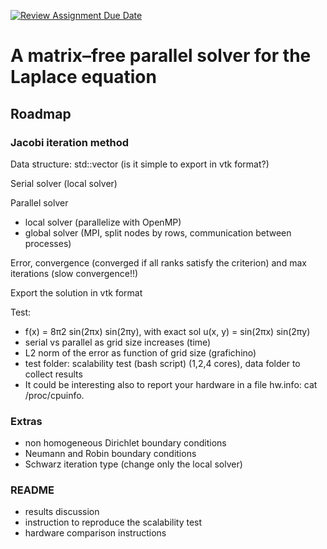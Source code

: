 [![Review Assignment Due Date](https://classroom.github.com/assets/deadline-readme-button-22041afd0340ce965d47ae6ef1cefeee28c7c493a6346c4f15d667ab976d596c.svg)](https://classroom.github.com/a/bOfolMCC)
# A matrix–free parallel solver for the Laplace equation

## Roadmap

### Jacobi iteration method

Data structure: std::vector (is it simple to export in vtk format?)

Serial solver (local solver)

Parallel solver
- local solver (parallelize with OpenMP)
- global solver (MPI, split nodes by rows, communication between processes)

Error, convergence (converged if all ranks satisfy the criterion) and max iterations (slow convergence!!)

Export the solution in vtk format

Test:
- f(x) = 8π2 sin(2πx) sin(2πy), with exact sol u(x, y) = sin(2πx) sin(2πy)
- serial vs parallel as grid size increases (time)
- L2 norm of the error as function of grid size (grafichino)
- test folder: scalability test (bash script) (1,2,4 cores), data folder to collect results
- It could be interesting also to report your hardware in a file hw.info: cat /proc/cpuinfo.

### Extras
- non homogeneous Dirichlet boundary conditions
- Neumann and Robin boundary conditions
- Schwarz iteration type (change only the local solver)

### README
- results discussion
- instruction to reproduce the scalability test
- hardware comparison instructions